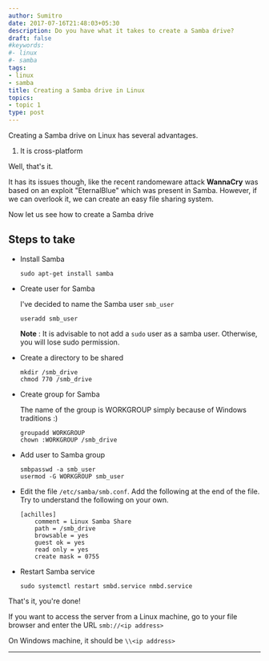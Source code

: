 ```yaml
---
author: Sumitro
date: 2017-07-16T21:48:03+05:30
description: Do you have what it takes to create a Samba drive?
draft: false
#keywords:
#- linux
#- samba
tags:
- linux
- samba
title: Creating a Samba drive in Linux
topics:
- topic 1
type: post
---
```


Creating a Samba drive on Linux has several advantages.

1. It is cross-platform

Well, that's it.

It has its issues though, like the recent randomeware attack **WannaCry** was based on an exploit "EternalBlue" which was present in Samba.
However, if we can overlook it, we can create an easy file sharing system.

Now let us see how to create a Samba drive

## Steps to take

* Install Samba

	```
	sudo apt-get install samba
	```

* Create user for Samba

	I've decided to name the Samba user `smb_user`

	```
	useradd smb_user
	```

	**Note** : It is advisable to not add a `sudo` user as a samba user. Otherwise, you will lose sudo permission. 

* Create a directory to be shared

	```
	mkdir /smb_drive
	chmod 770 /smb_drive
	```

* Create group for Samba

	The name of the group is WORKGROUP simply because of Windows traditions :)

	```
	groupadd WORKGROUP
	chown :WORKGROUP /smb_drive
	```

* Add user to Samba group

	```
	smbpasswd -a smb_user
	usermod -G WORKGROUP smb_user
	```

* Edit the file `/etc/samba/smb.conf`. Add the following at the end of the file. Try to understand the following on your own.

	```
	[achilles]
		comment = Linux Samba Share
		path = /smb_drive
		browsable = yes
		guest ok = yes
		read only = yes
		create mask = 0755
	```

* Restart Samba service

	```
	sudo systemctl restart smbd.service nmbd.service
	```

That's it, you're done!

If you want to access the server from a Linux machine, go to your file browser and enter the URL `smb://<ip address>`

On Windows machine, it should be `\\<ip address>`

---
